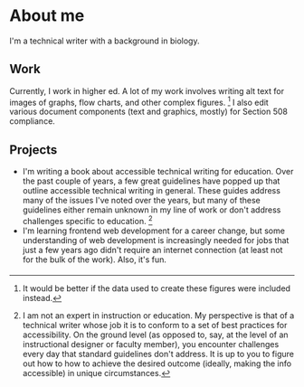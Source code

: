 # About me
I'm a technical writer with a background in biology.

## Work

Currently, I work in higher ed. A lot of my work involves writing alt text for images of graphs, flow charts, and other complex figures. [^1] I also edit various document components (text and graphics, mostly) for Section 508 compliance.

## Projects

- I'm writing a book about accessible technical writing for education. Over the past couple of years, a few great guidelines have popped up that outline accessible technical writing in general. These guides address many of the issues I've noted over the years, but many of these guidelines either remain unknown in my line of work or don't address challenges specific to education. [^2]
- I'm learning frontend web development for a career change, but some understanding of web development is increasingly needed for jobs that just a few years ago didn't require an internet connection (at least not for the bulk of the work). Also, it's fun. 


#### 

[^1]: It would be better if the data used to create these figures were included instead.
[^2]: I am not an expert in instruction or education. My perspective is that of a technical writer whose job it is to conform to a set of best practices for accessibility. On the ground level (as opposed to, say, at the level of an instructional designer or faculty member), you encounter challenges every day that standard guidelines don't address. It is up to you to figure out how to how to achieve the desired outcome (ideally, making the info accessible) in unique circumstances.

<!---
gamma-quadrant/gamma-quadrant is a ✨ special ✨ repository because its `README.md` (this file) appears on your GitHub profile.
You can click the Preview link to take a look at your changes.
--->
